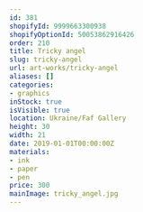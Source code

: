 ```yaml
---
id: 381
shopifyId: 9999663300938
shopifyOptionId: 50053862916426
order: 210
title: Tricky angel
slug: tricky-angel
url: art-works/tricky-angel
aliases: []
categories:
- graphics
inStock: true
isVisible: true
location: Ukraine/Faf Gallery
height: 30
width: 21
date: 2019-01-01T00:00:00Z
materials:
- ink
- paper
- pen
price: 300
mainImage: tricky_angel.jpg
---
```

